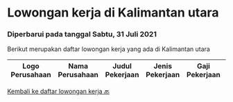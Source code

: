 
  # Lowongan kerja di Kalimantan utara

  ### Diperbarui pada tanggal Sabtu, 31 Juli 2021

  Berikut merupakan daftar lowongan kerja yang ada di Kalimantan utara

  |Logo Perusahaan | Nama Perusahaan | Judul Pekerjaan | Jenis Pekerjaan | Gaji Pekerjaan | Lokasi | Deskripsi | Tanggal diunggah | Pranala |
  | -------------- | --------------- | --------------- | --------- | --------- | -------------- | ------- | ----------- | ----------- |
  

  [Kembali ke daftar lowongan kerja 🔙](../README.md#daftar-lowongan-kerja)
  